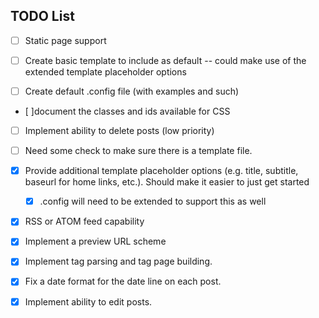 ## TODO List

- [ ] Static page support

- [ ] Create basic template to include as default -- could make use of the
    extended template placeholder options

- [ ] Create default .config file (with examples and such)

- [ ]document the classes and ids available for CSS

- [ ] Implement ability to delete posts (low priority)

- [ ] Need some check to make sure there is a template file.

- [x] Provide additional template placeholder options (e.g. title, subtitle,
    baseurl for home links, etc.). Should make it easier to just get
    started
  - [x] .config will need to be extended to support this as well

- [x] RSS or ATOM feed capability

- [x] Implement a preview URL scheme

- [x] Implement tag parsing and tag page building.

- [x] Fix a date format for the date line on each post.

- [x] Implement ability to edit posts.

